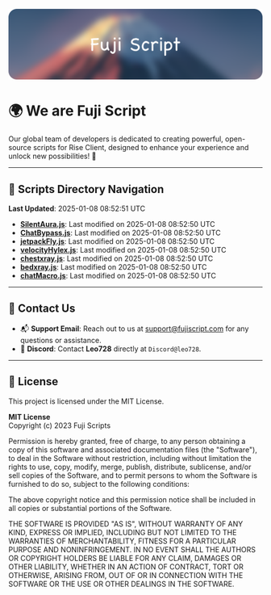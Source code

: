 ![Banner](.github/b.webp)

# 🌍 **We are Fuji Script**

Our global team of developers is dedicated to creating powerful, open-source scripts for Rise Client, designed to enhance your experience and unlock new possibilities! 🌟

---
<!-- SCRIPTS_NAVIGATION_START -->
## 📂 **Scripts Directory Navigation**

**Last Updated**: 2025-01-08 08:52:51 UTC

- **[SilentAura.js](scripts/SilentAura.js)**: Last modified on 2025-01-08 08:52:50 UTC
- **[ChatBypass.js](scripts/ChatBypass.js)**: Last modified on 2025-01-08 08:52:50 UTC
- **[jetpackFly.js](scripts/jetpackFly.js)**: Last modified on 2025-01-08 08:52:50 UTC
- **[velocityHylex.js](scripts/velocityHylex.js)**: Last modified on 2025-01-08 08:52:50 UTC
- **[chestxray.js](scripts/chestxray.js)**: Last modified on 2025-01-08 08:52:50 UTC
- **[bedxray.js](scripts/bedxray.js)**: Last modified on 2025-01-08 08:52:50 UTC
- **[chatMacro.js](scripts/chatMacro.js)**: Last modified on 2025-01-08 08:52:50 UTC

<!-- SCRIPTS_NAVIGATION_END -->

---

## 💬 **Contact Us**  
- 📬 **Support Email**: Reach out to us at [support@fujiscript.com](mailto:support@fujiscript.com) for any questions or assistance.  
- 💬 **Discord**: Contact **Leo728** directly at `Discord@leo728`.

---

## 📜 **License**

This project is licensed under the MIT License.  

**MIT License**  
Copyright (c) 2023 Fuji Scripts  

Permission is hereby granted, free of charge, to any person obtaining a copy of this software and associated documentation files (the "Software"), to deal in the Software without restriction, including without limitation the rights to use, copy, modify, merge, publish, distribute, sublicense, and/or sell copies of the Software, and to permit persons to whom the Software is furnished to do so, subject to the following conditions:  

The above copyright notice and this permission notice shall be included in all copies or substantial portions of the Software.  

THE SOFTWARE IS PROVIDED "AS IS", WITHOUT WARRANTY OF ANY KIND, EXPRESS OR IMPLIED, INCLUDING BUT NOT LIMITED TO THE WARRANTIES OF MERCHANTABILITY, FITNESS FOR A PARTICULAR PURPOSE AND NONINFRINGEMENT. IN NO EVENT SHALL THE AUTHORS OR COPYRIGHT HOLDERS BE LIABLE FOR ANY CLAIM, DAMAGES OR OTHER LIABILITY, WHETHER IN AN ACTION OF CONTRACT, TORT OR OTHERWISE, ARISING FROM, OUT OF OR IN CONNECTION WITH THE SOFTWARE OR THE USE OR OTHER DEALINGS IN THE SOFTWARE.  

